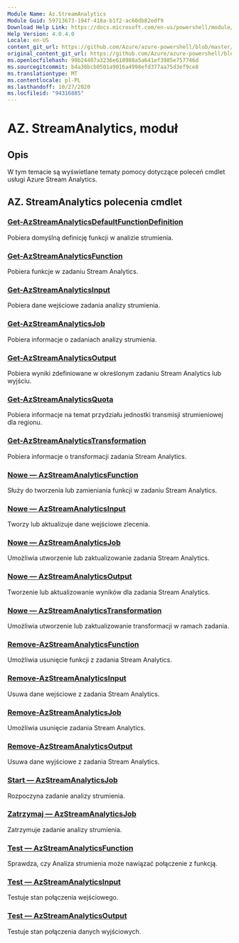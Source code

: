 ```yaml
---
Module Name: Az.StreamAnalytics
Module Guid: 59713673-194f-418a-b1f2-ac60db82edf9
Download Help Link: https://docs.microsoft.com/en-us/powershell/module/az.streamanalytics
Help Version: 4.0.4.0
Locale: en-US
content_git_url: https://github.com/Azure/azure-powershell/blob/master/src/StreamAnalytics/StreamAnalytics/help/Az.StreamAnalytics.md
original_content_git_url: https://github.com/Azure/azure-powershell/blob/master/src/StreamAnalytics/StreamAnalytics/help/Az.StreamAnalytics.md
ms.openlocfilehash: 99b24407a3236e618988a5a641ef3985e757746d
ms.sourcegitcommit: b4a38bcb0501a9016a4998efd377aa75d3ef9ce8
ms.translationtype: MT
ms.contentlocale: pl-PL
ms.lasthandoff: 10/27/2020
ms.locfileid: "94316885"
---
```

# AZ. StreamAnalytics, moduł
## Opis
W tym temacie są wyświetlane tematy pomocy dotyczące poleceń cmdlet usługi Azure Stream Analytics.

## AZ. StreamAnalytics polecenia cmdlet
### [Get-AzStreamAnalyticsDefaultFunctionDefinition](Get-AzStreamAnalyticsDefaultFunctionDefinition.md)
Pobiera domyślną definicję funkcji w analizie strumienia.

### [Get-AzStreamAnalyticsFunction](Get-AzStreamAnalyticsFunction.md)
Pobiera funkcje w zadaniu Stream Analytics.

### [Get-AzStreamAnalyticsInput](Get-AzStreamAnalyticsInput.md)
Pobiera dane wejściowe zadania analizy strumienia.

### [Get-AzStreamAnalyticsJob](Get-AzStreamAnalyticsJob.md)
Pobiera informacje o zadaniach analizy strumienia.

### [Get-AzStreamAnalyticsOutput](Get-AzStreamAnalyticsOutput.md)
Pobiera wyniki zdefiniowane w określonym zadaniu Stream Analytics lub wyjściu.

### [Get-AzStreamAnalyticsQuota](Get-AzStreamAnalyticsQuota.md)
Pobiera informacje na temat przydziału jednostki transmisji strumieniowej dla regionu.

### [Get-AzStreamAnalyticsTransformation](Get-AzStreamAnalyticsTransformation.md)
Pobiera informacje o transformacji zadania Stream Analytics.

### [Nowe — AzStreamAnalyticsFunction](New-AzStreamAnalyticsFunction.md)
Służy do tworzenia lub zamieniania funkcji w zadaniu Stream Analytics.

### [Nowe — AzStreamAnalyticsInput](New-AzStreamAnalyticsInput.md)
Tworzy lub aktualizuje dane wejściowe zlecenia.

### [Nowe — AzStreamAnalyticsJob](New-AzStreamAnalyticsJob.md)
Umożliwia utworzenie lub zaktualizowanie zadania Stream Analytics.

### [Nowe — AzStreamAnalyticsOutput](New-AzStreamAnalyticsOutput.md)
Tworzenie lub aktualizowanie wyników dla zadania Stream Analytics.

### [Nowe — AzStreamAnalyticsTransformation](New-AzStreamAnalyticsTransformation.md)
Umożliwia utworzenie lub zaktualizowanie transformacji w ramach zadania.

### [Remove-AzStreamAnalyticsFunction](Remove-AzStreamAnalyticsFunction.md)
Umożliwia usunięcie funkcji z zadania Stream Analytics.

### [Remove-AzStreamAnalyticsInput](Remove-AzStreamAnalyticsInput.md)
Usuwa dane wejściowe z zadania Stream Analytics.

### [Remove-AzStreamAnalyticsJob](Remove-AzStreamAnalyticsJob.md)
Umożliwia usunięcie zadania Stream Analytics.

### [Remove-AzStreamAnalyticsOutput](Remove-AzStreamAnalyticsOutput.md)
Usuwa dane wyjściowe z zadania Stream Analytics.

### [Start — AzStreamAnalyticsJob](Start-AzStreamAnalyticsJob.md)
Rozpoczyna zadanie analizy strumienia.

### [Zatrzymaj — AzStreamAnalyticsJob](Stop-AzStreamAnalyticsJob.md)
Zatrzymuje zadanie analizy strumienia.

### [Test — AzStreamAnalyticsFunction](Test-AzStreamAnalyticsFunction.md)
Sprawdza, czy Analiza strumienia może nawiązać połączenie z funkcją.

### [Test — AzStreamAnalyticsInput](Test-AzStreamAnalyticsInput.md)
Testuje stan połączenia wejściowego.

### [Test — AzStreamAnalyticsOutput](Test-AzStreamAnalyticsOutput.md)
Testuje stan połączenia danych wyjściowych.

